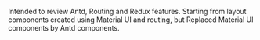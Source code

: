 Intended to review Antd, Routing and Redux features.
Starting from layout components created using Material UI and routing, but Replaced Material UI components by Antd components.